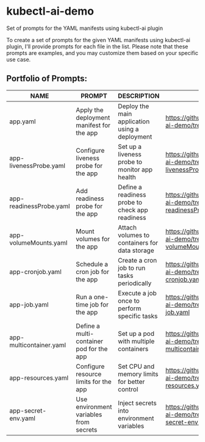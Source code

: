 # kubectl-ai-demo
Set of prompts for the YAML manifests using kubectl-ai plugin

To create a set of prompts for the given YAML manifests using kubectl-ai plugin, I'll provide prompts for each file in the list. Please note that these prompts are examples, and you may customize them based on your specific use case.

## Portfolio of Prompts:

| NAME                   | PROMPT                                   | DESCRIPTION                                   | EXAMPLE                                      |
|------------------------|------------------------------------------|-----------------------------------------------|----------------------------------------------|
| app.yaml               | Apply the deployment manifest for the app | Deploy the main application using a deployment | https://github.com/ukrsite/kubectl-ai-demo/tree/main/yaml/app.yaml             |
| app-livenessProbe.yaml | Configure liveness probe for the app      | Set up a liveness probe to monitor app health | https://github.com/ukrsite/kubectl-ai-demo/tree/main/yaml/app-livenessProbe.yaml|
| app-readinessProbe.yaml| Add readiness probe for the app           | Define a readiness probe to check app readiness| https://github.com/ukrsite/kubectl-ai-demo/tree/main/yaml/app-readinessProbe.yaml|
| app-volumeMounts.yaml  | Mount volumes for the app                 | Attach volumes to containers for data storage  | https://github.com/ukrsite/kubectl-ai-demo/tree/main/yaml/app-volumeMounts.yaml  |
| app-cronjob.yaml       | Schedule a cron job for the app           | Create a cron job to run tasks periodically    | https://github.com/ukrsite/kubectl-ai-demo/tree/main/yaml/app-cronjob.yaml       |
| app-job.yaml           | Run a one-time job for the app            | Execute a job once to perform specific tasks   | https://github.com/ukrsite/kubectl-ai-demo/tree/main/yaml/app-job.yaml           |
| app-multicontainer.yaml| Define a multi-container pod for the app  | Set up a pod with multiple containers           | https://github.com/ukrsite/kubectl-ai-demo/tree/main/yaml/app-multicontainer.yaml|
| app-resources.yaml     | Configure resource limits for the app     | Set CPU and memory limits for better control   | https://github.com/ukrsite/kubectl-ai-demo/tree/main/yaml/app-resources.yaml    |
| app-secret-env.yaml    | Use environment variables from secrets    | Inject secrets into environment variables      | https://github.com/ukrsite/kubectl-ai-demo/tree/main/yaml/app-secret-env.yaml   |
